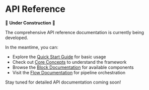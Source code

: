 # API Reference

🚧 **Under Construction** 🚧

The comprehensive API reference documentation is currently being developed. 

In the meantime, you can:

- Explore the [Quick Start Guide](quick-start.md) for basic usage
- Check out [Core Concepts](concepts.md) to understand the framework
- Browse the [Block Documentation](blocks/overview.md) for available components
- Visit the [Flow Documentation](flows/overview.md) for pipeline orchestration

Stay tuned for detailed API documentation coming soon!